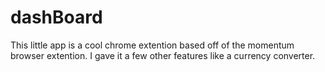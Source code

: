 # dashBoard

This little app is a cool chrome extention based off of the momentum browser extention. I gave it a few other features like a currency converter.

